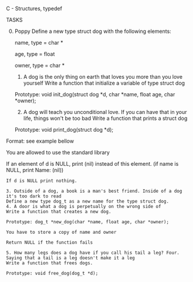 C - Structures, typedef

TASKS

0. Poppy
Define a new type struct dog with the following elements:

	name, type = char *

	age, type = float

	owner, type = char *

	1. A dog is the only thing on earth that loves you more than you love yourself
	Write a function that initialize a variable of type struct dog

	Prototype: void init_dog(struct dog *d, char *name, float age, char *owner);

	2. A dog will teach you unconditional love. If you can have that in your life, things won't be too bad
	Write a function that prints a struct dog

	Prototype: void print_dog(struct dog *d);

Format: see example bellow

You are allowed to use the standard library

If an element of d is NULL, print (nil) instead of this element. (if name is NULL, print Name: (nil))

	If d is NULL print nothing.

	3. Outside of a dog, a book is a man's best friend. Inside of a dog it's too dark to read
	Define a new type dog_t as a new name for the type struct dog.
	4. A door is what a dog is perpetually on the wrong side of
	Write a function that creates a new dog.

	Prototype: dog_t *new_dog(char *name, float age, char *owner);

	You have to store a copy of name and owner

	Return NULL if the function fails

	5. How many legs does a dog have if you call his tail a leg? Four. Saying that a tail is a leg doesn't make it a leg
	Write a function that frees dogs.

	Prototype: void free_dog(dog_t *d);
